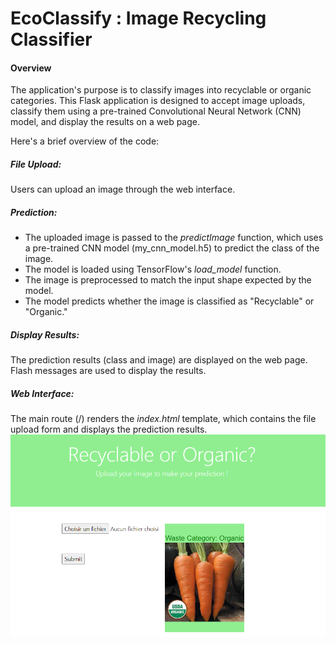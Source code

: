 # EcoClassify : Image Recycling Classifier
#### Overview 
The application's purpose is to classify images into recyclable or organic categories.
This Flask application is designed to accept image uploads, classify them using a pre-trained Convolutional Neural Network (CNN) model, and display the results on a web page. 

Here's a brief overview of the code:

##### File Upload:
Users can upload an image through the web interface.

##### Prediction:
- The uploaded image is passed to the *predictImage* function, which uses a pre-trained CNN model (my_cnn_model.h5) to predict the class of the image.
- The model is loaded using TensorFlow's *load_model* function.
- The image is preprocessed to match the input shape expected by the model.
- The model predicts whether the image is classified as "Recyclable" or "Organic."

##### Display Results:
The prediction results (class and image) are displayed on the web page.
Flash messages are used to display the results.

##### Web Interface:
The main route (/) renders the *index.html* template, which contains the file upload form and displays the prediction results.
![](image/1.PNG)
